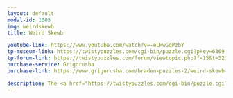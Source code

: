 ```yaml
---
layout: default
modal-id: 1005
img: weirdskewb
title: Weird Skewb

youtube-link: https://www.youtube.com/watch?v=-eLHwGqPzbY
tp-museum-link: https://twistypuzzles.com/cgi-bin/puzzle.cgi?pkey=6369
tp-forum-link: https://twistypuzzles.com/forum/viewtopic.php?f=15&t=32349
purchase-service: Grigorusha
purchase-link: https://www.grigorusha.com/braden-puzzles-2/weird-skewb-by-braden-ganetsky

description: The <a href="https://twistypuzzles.com/cgi-bin/puzzle.cgi?pkey=6369" target="_blank">Weird Skewb</a> is like a regular <a href="https://twistypuzzles.com/cgi-bin/puzzle.cgi?pkey=621" target="_blank">Skewb</a>, except two corner pieces can be swapped. Most people who try a regular Skewb imagine swapping the corners, and this puzzle makes it a reality!
---
```

